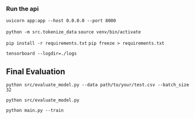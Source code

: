 ### Run the api 

```uvicorn app:app --host 0.0.0.0 --port 8000```

`python -m src.tokenize_data`
`source venv/bin/activate`

`pip install -r requirements.txt`
`pip freeze > requirements.txt`

`tensorboard --logdir=./logs`


## Final Evaluation 

`python src/evaluate_model.py --data path/to/your/test.csv --batch_size 32`

`python src/evaluate_model.py`

`python main.py --train`